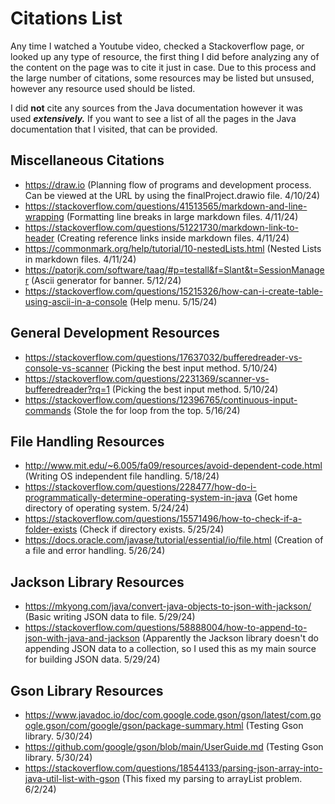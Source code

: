 # Citations List
Any time I watched a Youtube video, checked a Stackoverflow page, or looked up any type of resource, the first thing I did before analyzing any of the content on the page was to cite it just in case. Due to this process and the large number of citations, some resources may be listed but unsused, however any resource used should be listed.

I did **not** cite any sources from the Java documentation however it was used ***extensively.*** If you want to see a list of all the pages in the Java documentation that I visited, that can be provided.

## Miscellaneous Citations
- https://draw.io (Planning flow of programs and development process. Can be viewed at the URL by using the finalProject.drawio file. 4/10/24)
- https://stackoverflow.com/questions/41513565/markdown-and-line-wrapping (Formatting line breaks in large markdown files. 4/11/24)
- https://stackoverflow.com/questions/51221730/markdown-link-to-header (Creating reference links inside markdown files. 4/11/24)
- https://commonmark.org/help/tutorial/10-nestedLists.html (Nested Lists in markdown files. 4/11/24)
- https://patorjk.com/software/taag/#p=testall&f=Slant&t=SessionManager (Ascii generator for banner. 5/12/24)
- https://stackoverflow.com/questions/15215326/how-can-i-create-table-using-ascii-in-a-console (Help menu. 5/15/24)

## General Development Resources
- https://stackoverflow.com/questions/17637032/bufferedreader-vs-console-vs-scanner (Picking the best input method. 5/10/24)
- https://stackoverflow.com/questions/2231369/scanner-vs-bufferedreader?rq=1 (Picking the best input method. 5/10/24)
- https://stackoverflow.com/questions/12396765/continuous-input-commands (Stole the for loop from the top. 5/16/24)

## File Handling Resources
- http://www.mit.edu/~6.005/fa09/resources/avoid-dependent-code.html (Writing OS independent file handling. 5/18/24)
- https://stackoverflow.com/questions/228477/how-do-i-programmatically-determine-operating-system-in-java (Get home directory of operating system. 5/24/24)
- https://stackoverflow.com/questions/15571496/how-to-check-if-a-folder-exists (Check if directory exists. 5/25/24)
- https://docs.oracle.com/javase/tutorial/essential/io/file.html (Creation of a file and error handling. 5/26/24)

## Jackson Library Resources
- https://mkyong.com/java/convert-java-objects-to-json-with-jackson/ (Basic writing JSON data to file. 5/29/24)
- https://stackoverflow.com/questions/58888004/how-to-append-to-json-with-java-and-jackson (Apparently the Jackson library doesn't do appending JSON data to a collection, so I used this as my main source for building JSON data. 5/29/24)

## Gson Library Resources
- https://www.javadoc.io/doc/com.google.code.gson/gson/latest/com.google.gson/com/google/gson/package-summary.html (Testing Gson library. 5/30/24)
- https://github.com/google/gson/blob/main/UserGuide.md (Testing Gson library. 5/30/24)
- https://stackoverflow.com/questions/18544133/parsing-json-array-into-java-util-list-with-gson (This fixed my parsing to arrayList<Session> problem. 6/2/24)